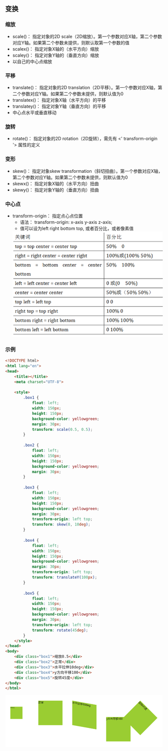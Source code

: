 ## 变换

### 缩放
* scale()： 指定对象的2D scale（2D缩放）。第一个参数对应X轴，第二个参数对应Y轴。如果第二个参数未提供，则默认取第一个参数的值 
* scalex()： 指定对象X轴的（水平方向）缩放 
* scaley()： 指定对象Y轴的（垂直方向）缩放 
* 以自己的中心点缩放

### 平移
* translate()： 指定对象的2D translation（2D平移）。第一个参数对应X轴，第二个参数对应Y轴。如果第二个参数未提供，则默认值为0 
* translatex()： 指定对象X轴（水平方向）的平移 
* translatey()： 指定对象Y轴（垂直方向）的平移 
* 中心点水平或垂直移动

### 旋转
* rotate()： 指定对象的2D rotation（2D旋转），需先有 <' transform-origin '> 属性的定义 
    
### 变形
* skew()： 指定对象skew transformation（斜切扭曲）。第一个参数对应X轴，第二个参数对应Y轴。如果第二个参数未提供，则默认值为0 
* skewx()： 指定对象X轴的（水平方向）扭曲 
* skewy()： 指定对象Y轴的（垂直方向）扭曲 

### 中心点
* transform-origin： 指定点心点位置
    * 语法： transform-origin: x-axis y-axis z-axis;
    * 值可以设为left right bottom top, 或者百分比，或者像素值
    <img src="image/2017-10-13-23-15-23.png">

### 示例
```html
<!DOCTYPE html>
<html lang="en">
<head>
    <title></title>
    <meta charset="UTF-8">

    <style>
        .box1 {
            float: left;
            width: 150px;
            height: 150px;
            background-color: yellowgreen;
            margin: 30px;
            transform: scale(0.5, 0.5);
        }

        .box2 {
            float: left;
            width: 150px;
            height: 150px;
            background-color: yellowgreen;
            margin: 30px;
        }

        .box3 {
            float: left;
            width: 150px;
            height: 150px;
            background-color: yellowgreen;
            margin: 30px;
            transform-origin: left top;
            transform: skew(0, 10deg);
        }

        .box4 {
            float: left;
            width: 150px;
            height: 150px;
            background-color: yellowgreen;
            margin: 30px;
            transform-origin: left top;
            transform: translateY(100px);
        }

        .box5 {
            float: left;
            width: 150px;
            height: 150px;
            background-color: yellowgreen;
            margin: 30px;
            transform-origin: left top;
            transform: rotate(45deg);
        }
    </style>
</head>
<body>
    <div class="box1">缩放0.5</div>
    <div class="box2">正常</div>
    <div class="box3">水平拉伸10deg</div>
    <div class="box4">y方向平移100</div>
    <div class="box5">旋转45度</div>
</body>
</html>
```

<img src="image/2017-10-14-11-46-06.png">

